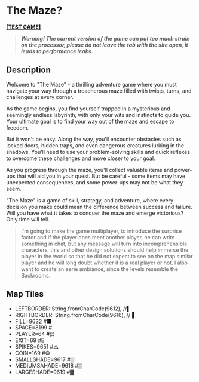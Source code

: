 # The Maze?

**[[TEST GAME]](https://nnicanbuak.github.io/The-Maze-q/)**

> ***Warning! The current version of the game can put too much strain on the processor, please do not leave the tab with the site open, it leads to performance leaks.***

## Description

Welcome to "The Maze" - a thrilling adventure game where you must navigate your way through a treacherous maze filled with twists, turns, and challenges at every corner.

As the game begins, you find yourself trapped in a mysterious and seemingly endless labyrinth, with only your wits and instincts to guide you. Your ultimate goal is to find your way out of the maze and escape to freedom.

But it won't be easy. Along the way, you'll encounter obstacles such as locked doors, hidden traps, and even dangerous creatures lurking in the shadows. You'll need to use your problem-solving skills and quick reflexes to overcome these challenges and move closer to your goal.

As you progress through the maze, you'll collect valuable items and power-ups that will aid you in your quest. But be careful - some items may have unexpected consequences, and some power-ups may not be what they seem.

"The Maze" is a game of skill, strategy, and adventure, where every decision you make could mean the difference between success and failure. Will you have what it takes to conquer the maze and emerge victorious? Only time will tell.

> I'm going to make the game multiplayer, to introduce the surprise factor and if the player does meet another player, he can write something in chat, but any message will turn into incomprehensible characters, this and other design solutions should help immerse the player in the world so that he did not expect to see on the map similar player and he will long doubt whether it is a real player or not.
I also want to create an eerie ambiance, since the levels resemble the Backrooms.

## Map Tiles

- LEFTBORDER: String.fromCharCode(9612), //▌
- RIGHTBORDER: String.fromCharCode(9616), //▐
- FILL=9632 #■
- SPACE=8199 #
- PLAYER=64 #@
- EXIT=69 #E
- SPIKES=9651 #△
- COIN=169 #©
- SMALLSHADE=9617 #░
- MEDIUMSAHADE=9618 #▒
- LARGESHADE=9619 #▓
